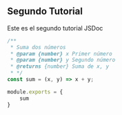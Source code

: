 ## Segundo Tutorial

Este es el segundo tutorial JSDoc

```js
/**
 * Suma dos números
 * @param {number} x Primer número
 * @param {number} y Segundo número
 * @returns {number} Suma de x, y
 * */
const sum = (x, y) => x + y;

module.exports = {
    sum
}
```